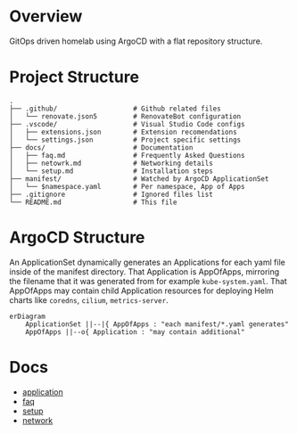 # Overview

GitOps driven homelab using ArgoCD with a flat repository structure.

# Project Structure

```
.
├── .github/                   # Github related files
│   └── renovate.json5         # RenovateBot configuration
├── .vscode/                   # Visual Studio Code configs
│   ├── extensions.json        # Extension recomendations
│   └── settings.json          # Project specific settings
├── docs/                      # Documentation
│   ├── faq.md                 # Frequently Asked Questions
│   ├── netowrk.md             # Networking details
│   └── setup.md               # Installation steps
├── manifest/                  # Watched by ArgoCD ApplicationSet
│   └── $namespace.yaml        # Per namespace, App of Apps
├── .gitignore                 # Ignored files list
└── README.md                  # This file
```

# ArgoCD Structure
An ApplicationSet dynamically generates an Applications for each yaml file inside of the manifest directory.  That Application is AppOfApps, mirroring the filename that it was generated from for example `kube-system.yaml`.  That AppOfApps may contain child Application resources for deploying Helm charts like `coredns`, `cilium`, `metrics-server`.

```mermaid
erDiagram
    ApplicationSet ||--|{ AppOfApps : "each manifest/*.yaml generates"
    AppOfApps ||--o{ Application : "may contain additional"
```

# Docs
* [application](docs/application.md)
* [faq](docs/faq.md)
* [setup](docs/setup.md)
* [network](docs/network.md)